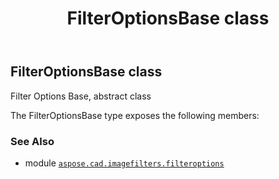 ﻿---
title: FilterOptionsBase class
second_title: Aspose.CAD for Python via .NET API References
description: 
type: docs
weight: 30
url: /python-net/aspose.cad.imagefilters.filteroptions/filteroptionsbase/
is_root: false
---

## FilterOptionsBase class

Filter Options Base, abstract class



The FilterOptionsBase type exposes the following members:


### See Also
* module [`aspose.cad.imagefilters.filteroptions`](..)
